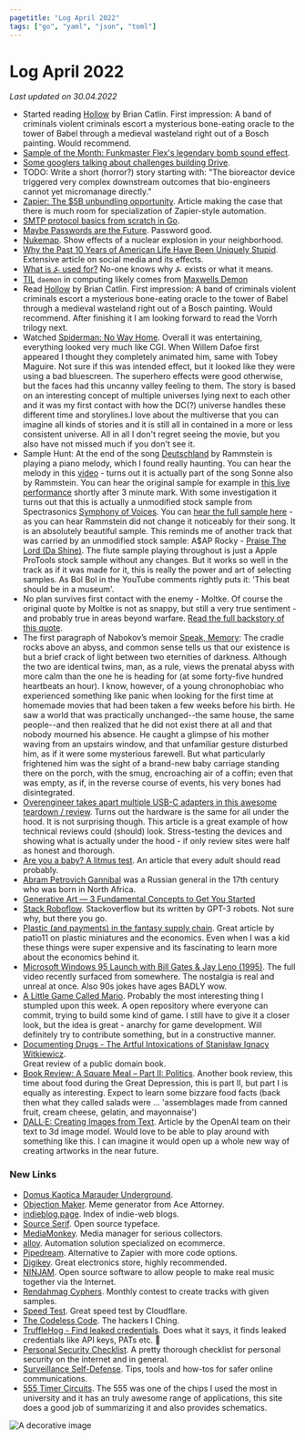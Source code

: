 ```yaml
---
pagetitle: "Log April 2022"
tags: ["go", "yaml", "json", "toml"]
---
```


# Log April 2022

_Last updated on 30.04.2022_

- Started reading [Hollow](https://www.goodreads.com/book/show/56212878-hollow) by Brian Catlin. First impression: A band of criminals violent criminals escort a mysterious bone-eating oracle to the tower of Babel through a medieval wasteland right out of a Bosch painting. Would recommend.
- [Sample of the Month: Funkmaster Flex's legendary bomb sound effect](https://youtu.be/lAFZnvTfFAs).
- [Some googlers talking about challenges building Drive](https://news.ycombinator.com/item?id=31005929).
- TODO: Write a short (horror?) story starting with: "The bioreactor device triggered very complex downstream outcomes that bio-engineers cannot yet micromanage directly."
- [Zapier: The $5B unbundling opportunity](https://www.georgesequeira.com/writing/zapier-the-5b-unbundling-opportunity/). Article making the case that there is much room for specialization of Zapier-style automation.
- [SMTP protocol basics from scratch in Go](https://notes.eatonphil.com/handling-email-from-gmail-smtp-protocol-basics.html).
- [Maybe Passwords are the Future](https://kevincox.ca/2022/04/07/passwords/). Password good.
- [Nukemap](https://nuclearsecrecy.com/nukemap/). Show effects of a nuclear explosion in your neighborhood.
- [Why the Past 10 Years of American Life Have Been Uniquely Stupid](https://www.theatlantic.com/magazine/archive/2022/05/social-media-democracy-trust-babel/629369/). Extensive article on social media and its effects.
- [What is ⍼ used for?](https://tex.stackexchange.com/questions/640588/what-is-%E2%8D%BC-used-for/) No-one knows why ⍼ exists or what it means.
- [TIL](https://english.stackexchange.com/questions/31430/what-is-the-origin-of-daemon-with-regards-to-computing) `daemon` in computing likely comes from [Maxwells Demon](https://en.wikipedia.org/wiki/Maxwell%27s_demon)
- Read [Hollow](https://www.goodreads.com/book/show/56212878-hollow) by Brian Catlin. First impression: A band of criminals violent criminals escort a mysterious bone-eating oracle to the tower of Babel through a medieval wasteland right out of a Bosch painting. Would recommend. After finishing it I am looking forward to read the Vorrh trilogy next.
- Watched [Spiderman: No Way Home](https://www.imdb.com/title/tt10872600/). Overall it was entertaining, everything looked very much like CGI. When Willem Dafoe first appeared I thought they completely animated him, same with Tobey Maguire. Not sure if this was intended effect, but it looked like they were using a bad bluescreen. The superhero effects were good otherwise, but the faces had this uncanny valley feeling to them. The story is based on an interesting concept of multiple universes lying next to each other and it was my first contact with how the DC(?) universe handles these different time and storylines.I love about the multiverse that you can imagine all kinds of stories and it is still all in contained in a more or less consistent universe. All in all I don't regret seeing the movie, but you also have not missed much if you don't see it.
- Sample Hunt: At the end of the song [Deutschland](https://www.youtube.com/watch?v=NeQM1c-XCDc) by Rammstein is playing a piano melody, which I found really haunting. You can hear the melody in this [video](https://youtu.be/oIhoUAqxSxw) - turns out it is actually part of the song Sonne also by Rammstein. You can hear the original sample for example in [this live performance](https://youtu.be/HB7YuLsIN-w) shortly after 3 minute mark. With some investigation it turns out that this is actually a unmodified stock sample from Spectrasonics [Symphony of Voices](https://www.spectrasonics.net/products/legacy/symphonyofvoices.php). You can [hear the full sample here](https://youtu.be/jgdvxQ1BqhI) - as you can hear Rammstein did not change it noticeably for their song. It is an absolutely beautiful sample. This reminds me of another track that was carried by an unmodified stock sample: A$AP Rocky - [Praise The Lord (Da Shine)](https://www.youtube.com/watch?v=Kbj2Zss-5GY). The flute sample playing throughout is just a Apple ProTools stock sample without any changes. But it works so well in the track as if it was made for it, this is really the power and art of selecting samples. As Bol Bol in the YouTube comments rightly puts it: 'This beat should be in a museum'.
- No plan survives first contact with the enemy - Moltke. Of course the original quote by Moltke is not as snappy, but still a very true sentiment - and probably true in areas beyond warfare. [Read the full backstory of this quote](https://www.google.com/amp/s/quoteinvestigator.com/2021/05/04/no-plan/amp/).
- The first paragraph of Nabokov’s memoir [Speak, Memory](https://www.goodreads.com/book/show/30594.Speak_Memory): The cradle rocks above an abyss, and common sense tells us that our existence is but a brief crack of light between two eternities of darkness. Although the two are identical twins, man, as a rule, views the prenatal abyss with more calm than the one he is heading for (at some forty-five hundred heartbeats an hour). I know, however, of a young chronophobiac who experienced something like panic when looking for the first time at homemade movies that had been taken a few weeks before his birth. He saw a world that was practically unchanged--the same house, the same people--and then realized that he did not exist there at all and that nobody mourned his absence. He caught a glimpse of his mother waving from an upstairs window, and that unfamiliar gesture disturbed him, as if it were some mysterious farewell. But what particularly frightened him was the sight of a brand-new baby carriage standing there on the porch, with the smug, encroaching air of a coffin; even that was empty, as if, in the reverse course of events, his very bones had disintegrated.
- [Overengineer takes apart multiple USB-C adapters in this awesome teardown / review](https://overengineer.dev/blog/2021/04/25/usb-c-hub-madness.html#fnref:1). Turns out the hardware is the same for all under the hood. It is not surprising though. This article is a great example of how technical reviews could (should) look. Stress-testing the devices and showing what is actually under the hood - if only review sites were half as honest and thorough.
- [Are you a baby? A litmus test](https://haleynahman.substack.com/p/95-are-you-baby-a-litmus-test). An article that every adult should read probably.
- [Abram Petrovich Gannibal](https://en.m.wikipedia.org/wiki/Abram_Petrovich_Gannibal) was a Russian general in the 17th century who was born in North Africa.
- [Generative Art — 3 Fundamental Concepts to Get You Started](https://levelup.gitconnected.com/generative-art-3-fundamental-concepts-to-get-you-started-44205dae167b)
- [Stack Roboflow](https://stackroboflow.com). Stackoverflow but its written by GPT-3 robots. Not sure why, but there you go.
- [Plastic (and payments) in the fantasy supply chain](https://bam.kalzumeus.com/archive/payments-and-plastic-in-the-fantasy-supply-chain/). Great article by patio11 on plastic miniatures and the economics. Even when I was a kid these things were super expensive and its fascinating to learn more about the economics behind it.
- [Microsoft Windows 95 Launch with Bill Gates & Jay Leno (1995)](https://gizmodo.com/the-best-and-worst-moments-from-the-full-windows-95-lau-1848758485). The full video recently surfaced from somewhere. The nostalgia is real and unreal at once. Also 90s jokes have ages BADLY wow.
- [A Little Game Called Mario](https://github.com/iznaut/a-little-game-called-mario). Probably the most interesting thing I stumpled upon this week. A open repository where everyone can commit, trying to build some kind of game. I still have to give it a closer look, but the idea is great - anarchy for game development. Will definitely try to contribute something, but in a constructive manner.
- [Documenting Drugs - The Artful Intoxications of Stanisław Ignacy Witkiewicz](https://publicdomainreview.org/essay/documenting-drugs).  
  Great review of a public domain book.
- [Book Review: A Square Meal – Part II: Politics](https://slimemoldtimemold.com/2022/04/06/book-review-a-square-meal-part-ii-politics/). Another book review, this time about food during the Great Depression, this is part II, but part I is equally as interesting. Expect to learn some bizzare food facts (back then what they called salads were ... 'assemblages made from canned fruit, cream cheese, gelatin, and mayonnaise')
- [DALL·E: Creating Images from Text](https://openai.com/blog/dall-e/). Article by the OpenAI team on their text to 3d image model. Would love to be able to play around with something like this. I can imagine it would open up a whole new way of creating artworks in the near future.

### New Links

- [Domus Kaotica Marauder Underground](https://dkmu.org/).
- [Objection Maker](https://objection.lol/). Meme generator from Ace Attorney.
- [indieblog.page](https://indieblog.page/). Index of indie-web blogs.
- [Source Serif](https://github.com/adobe-fonts/source-serif). Open source typeface.
- [MediaMonkey](https://www.mediamonkey.com/). Media manager for serious collectors.
- [alloy](https://runalloy.com/). Automation solution specialized on ecommerce.
- [Pipedream](https://pipedream.com/). Alternative to Zapier with more code options.
- [Digikey](https://www.digikey.de/en). Great electronics store, highly recommended.
- [NINJAM](https://www.cockos.com/ninjam/). Open source software to allow people to make real music together via the Internet.
- [Rendahmag Cyphers](https://rendahmag.com/cyphers). Monthly contest to create tracks with given samples.
- [Speed Test](https://speed.cloudflare.com/). Great speed test by Cloudflare.
- [The Codeless Code](http://thecodelesscode.com/). The hackers I Ching.
- [TruffleHog - Find leaked credentials](https://github.com/trufflesecurity/trufflehog). Does what it says, it finds leaked credentials like API keys, PATs etc. 🐷
- [Personal Security Checklist](https://github.com/Lissy93/personal-security-checklist). A pretty thorough checklist for personal security on the internet and in general.
- [Surveillance Self-Defense](https://ssd.eff.org/). Tips, tools and how-tos for safer online communications.
- [555 Timer Circuits](https://www.555-timer-circuits.com/). The 555 was one of the chips I used the most in university and it has an truly awesome range of applications, this site does a good job of summarizing it and also provides schematics.

<img class="center" src="./img/log-april.png" alt="A decorative image" />
